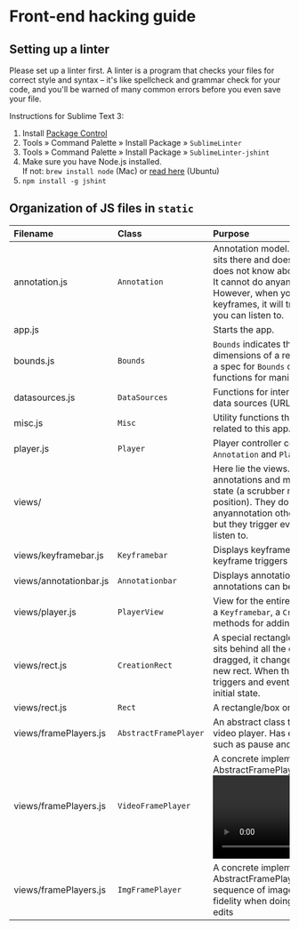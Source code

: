 Front-end hacking guide
=======================

Setting up a linter
-------------------

Please set up a linter first. A linter is a program that checks your files for correct style and syntax – it's like spellcheck and grammar check for your code, and you'll be warned of many common errors before you even save your file.

Instructions for Sublime Text 3:

 1. Install [Package Control](https://packagecontrol.io/installation)
 2. Tools » Command Palette » Install Package » `SublimeLinter`
 3. Tools » Command Palette » Install Package » `SublimeLinter-jshint`
 4. Make sure you have Node.js installed.  
    If not: `brew install node` (Mac) or [read here](https://nodejs.org/en/download/package-manager/#debian-and-ubuntu-based-linux-distributions) (Ubuntu)
 4. `npm install -g jshint`



Organization of JS files in `static`
------------------------------------

| Filename                  | Class                 | Purpose                                                                                                                                                                                                                                             |
| :--------                 | :-----                | :-------                                                                                                                                                                                                                                            |
| annotation.js             | `Annotation`          | Annotation model. This is an object that sits there and does noannotation. It does not know about any of the views. It cannot do anyannotation on its own. However, when you change its keyframes, it will trigger an event that you can listen to. |
| app.js                    |                       | Starts the app.                                                                                                                                                                                                                                     |
| bounds.js                 | `Bounds`              | `Bounds` indicates the position and dimensions of a rectangle. This file has a spec for `Bounds` objects and has functions for manipulating bounds.                                                                                                 |
| datasources.js            | `DataSources`         | Functions for interacting with external data sources (URLs and JSON).                                                                                                                                                                               |
| misc.js                   | `Misc`                | Utility functions that aren't deeply related to this app.                                                                                                                                                                                           |
| player.js                 | `Player`              | Player controller code. Binds together `Annotation` and `PlayerView`.                                                                                                                                                                               |
| views/                    |                       | Here lie the views. Views show annotations and maintain some internal state (a scrubber maintains its current position). They do not interact with anyannotation other than sub-views, but they trigger events that you can listen to.              |
| views/keyframebar.js      | `Keyframebar`         | Displays keyframes. Clicking a keyframe triggers an event.                                                                                                                                                                                          |
| views/annotationbar.js    | `Annotationbar`       | Displays annotations as a list. The annotations can be edited.                                                                                                                                                                                      |
| views/player.js           | `PlayerView`          | View for the entire player. It comes with a `Keyframebar`, a `CreationRect`, and has methods for adding `Rect`s.                                                                                                                                    |
| views/rect.js             | `CreationRect`        | A special rectangle/box that normally sits behind all the other rects. When it is dragged, it changes shape to form a new rect. When the drag is finished, it triggers and event and reverts to its initial state.                                  |
| views/rect.js             | `Rect`                | A rectangle/box on-screen.                                                                                                                                                                                                                          |
| views/framePlayers.js     | `AbstractFramePlayer` | An abstract class that represents a video player. Has events and methods such as pause and play                                                                                                                                                     |
| views/framePlayers.js     | `VideoFramePlayer`    | A concrete implementation of AbstractFramePlayer linking to a <video> object                                                                                                                                                                        |
| views/framePlayers.js     | `ImgFramePlayer`      | A concrete implementation of AbstractFramePlayer linking to a sequence of images. This give more fidelity when doing frame by frame edits                                                                                                           |